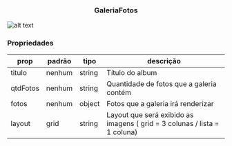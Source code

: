 <h3 align="center">GaleriaFotos</h3> 

![alt text](https://media.giphy.com/media/l1J9zUBZXJGHdrhO8/giphy.gif)

### Propriedades 
| prop | padrão | tipo | descrição |
| ---- | ---- | ----| ---- |
| titulo | nenhum | string | Título do album |
| qtdFotos | nenhum | string | Quantidade de fotos que a galeria contém |
| fotos | nenhum | object | Fotos que a galeria irá renderizar |
| layout | grid | string | Layout que será exibido as imagens ( grid = 3 colunas / lista = 1 coluna) |
